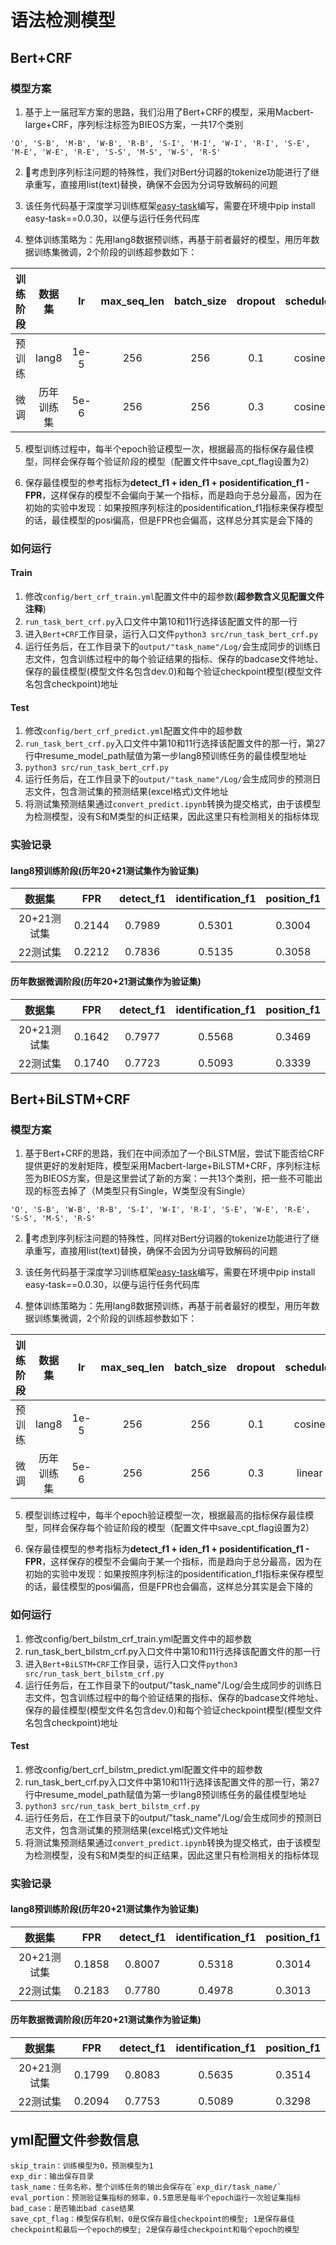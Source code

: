 # 语法检测模型
## Bert+CRF
### 模型方案
1. 基于上一届冠军方案的思路，我们沿用了Bert+CRF的模型，采用Macbert-large+CRF，序列标注标签为BIEOS方案，一共17个类别

`'O', 'S-B', 'M-B', 'W-B', 'R-B', 'S-I', 'M-I', 'W-I', 'R-I', 'S-E', 'M-E', 'W-E', 'R-E', 'S-S', 'M-S', 'W-S', 'R-S'`

2. 考虑到序列标注问题的特殊性，我们对Bert分词器的tokenize功能进行了继承重写，直接用list(text)替换，确保不会因为分词导致解码的问题

3. 该任务代码基于深度学习训练框架[easy-task](https://github.com/AI-confused/easy_task)编写，需要在环境中pip install easy-task==0.0.30，以便与运行任务代码库

4. 整体训练策略为：先用lang8数据预训练，再基于前者最好的模型，用历年数据训练集微调，2个阶段的训练超参数如下：

| 训练阶段| 数据集  | lr     |max_seq_len|batch_size|dropout|scheduler|warmup|epoch|GPU卡数|梯度累积|seed|
|:-------:|:-------:|:-----:|:-------:|:--------:|:------:|:-----:|:--------:|:-----:|:--------:|:--------:|:--------:|
|预训练| lang8   |  1e-5  |256        |256       |0.1    |   cosine|0.0|10   |8|1|99|
|微调| 历年训练集|     5e-6   |256|256|0.3|cosine|0.0|10|8|1|99|

5. 模型训练过程中，每半个epoch验证模型一次，根据最高的指标保存最佳模型，同样会保存每个验证阶段的模型（配置文件中save_cpt_flag设置为2）

6. 保存最佳模型的参考指标为**detect_f1 + iden_f1 + posidentification_f1 - FPR**，这样保存的模型不会偏向于某一个指标，而是趋向于总分最高，因为在初始的实验中发现：如果按照序列标注的posidentification_f1指标来保存模型的话，最佳模型的posi偏高，但是FPR也会偏高，这样总分其实是会下降的

### 如何运行
#### Train
1. 修改`config/bert_crf_train.yml`配置文件中的超参数(**超参数含义见配置文件注释**)
2. `run_task_bert_crf.py`入口文件中第10和11行选择该配置文件的那一行
3. 进入`Bert+CRF`工作目录，运行入口文件`python3 src/run_task_bert_crf.py`
4. 运行任务后，在工作目录下的`output/"task_name"/Log/`会生成同步的训练日志文件，包含训练过程中的每个验证结果的指标、保存的badcase文件地址、保存的最佳模型(模型文件名包含dev.0)和每个验证checkpoint模型(模型文件名包含checkpoint)地址
#### Test
1. 修改`config/bert_crf_predict.yml`配置文件中的超参数
2. `run_task_bert_crf.py`入口文件中第10和11行选择该配置文件的那一行，第27行中resume_model_path赋值为第一步lang8预训练任务的最佳模型地址
3. `python3 src/run_task_bert_crf.py`
4. 运行任务后，在工作目录下的`output/"task_name"/Log/`会生成同步的预测日志文件，包含测试集的预测结果(excel格式)文件地址
5. 将测试集预测结果通过`convert_predict.ipynb`转换为提交格式，由于该模型为检测模型，没有S和M类型的纠正结果，因此这里只有检测相关的指标体现
### 实验记录
#### lang8预训练阶段(历年20+21测试集作为验证集)
|数据集|  FPR |   detect_f1 |   identification_f1 |   position_f1 |
|:---:|:---:|:---:|:---:|:---:|
|20+21测试集|0.2144|0.7989|0.5301|0.3004|
|22测试集|0.2212|0.7836|0.5135|0.3058|
#### 历年数据微调阶段(历年20+21测试集作为验证集)
|数据集|  FPR |   detect_f1 |   identification_f1 |   position_f1 |
|:---:|:---:|:---:|:---:|:---:|
|20+21测试集|0.1642|0.7977|0.5568|0.3469|
|22测试集|0.1740|0.7723|0.5093|0.3339|
## Bert+BiLSTM+CRF
### 模型方案
1. 基于Bert+CRF的思路，我们在中间添加了一个BiLSTM层，尝试下能否给CRF提供更好的发射矩阵，模型采用Macbert-large+BiLSTM+CRF，序列标注标签为BIEOS方案，但是这里尝试了新的方案：一共13个类别，把一些不可能出现的标签去掉了（M类型只有Single，W类型没有Single）

`'O', 'S-B', 'W-B', 'R-B', 'S-I', 'W-I', 'R-I', 'S-E', 'W-E', 'R-E', 'S-S', 'M-S', 'R-S'`

2. 考虑到序列标注问题的特殊性，同样对Bert分词器的tokenize功能进行了继承重写，直接用list(text)替换，确保不会因为分词导致解码的问题

3. 该任务代码基于深度学习训练框架[easy-task](https://github.com/AI-confused/easy_task)编写，需要在环境中pip install easy-task==0.0.30，以便与运行任务代码库

4. 整体训练策略为：先用lang8数据预训练，再基于前者最好的模型，用历年数据训练集微调，2个阶段的训练超参数如下：

| 训练阶段| 数据集  | lr     |max_seq_len|batch_size|dropout|scheduler|warmup|epoch|GPU卡数|梯度累积|seed|
|:-------:|:-------:|:-----:|:-----:|:-------:|:--------:|:------:|:-----:|:--------:|:-----:|:--------:|:--------:|
|预训练| lang8   |  1e-5  |256        |256       |0.1    |   cosine|0.0|10   |4|2|99|
|微调| 历年训练集|     5e-6   |256|256|0.3|linear|0.1|10|2|4|99|

5. 模型训练过程中，每半个epoch验证模型一次，根据最高的指标保存最佳模型，同样会保存每个验证阶段的模型（配置文件中save_cpt_flag设置为2）

6. 保存最佳模型的参考指标为**detect_f1 + iden_f1 + posidentification_f1 - FPR**，这样保存的模型不会偏向于某一个指标，而是趋向于总分最高，因为在初始的实验中发现：如果按照序列标注的posidentification_f1指标来保存模型的话，最佳模型的posi偏高，但是FPR也会偏高，这样总分其实是会下降的
### 如何运行
1. 修改config/bert_bilstm_crf_train.yml配置文件中的超参数
2. run_task_bert_bilstm_crf.py入口文件中第10和11行选择该配置文件的那一行
3. 进入`Bert+BiLSTM+CRF`工作目录，运行入口文件`python3 src/run_task_bert_bilstm_crf.py`
4. 运行任务后，在工作目录下的output/"task_name"/Log/会生成同步的训练日志文件，包含训练过程中的每个验证结果的指标、保存的badcase文件地址、保存的最佳模型(模型文件名包含dev.0)和每个验证checkpoint模型(模型文件名包含checkpoint)地址
#### Test
1. 修改config/bert_crf_bilstm_predict.yml配置文件中的超参数
2. run_task_bert_crf.py入口文件中第10和11行选择该配置文件的那一行，第27行中resume_model_path赋值为第一步lang8预训练任务的最佳模型地址
3. `python3 src/run_task_bert_bilstm_crf.py`
4. 运行任务后，在工作目录下的output/"task_name"/Log/会生成同步的预测日志文件，包含测试集的预测结果(excel格式)文件地址
5. 将测试集预测结果通过`convert_predict.ipynb`转换为提交格式，由于该模型为检测模型，没有S和M类型的纠正结果，因此这里只有检测相关的指标体现
### 实验记录
#### lang8预训练阶段(历年20+21测试集作为验证集)
|数据集|  FPR |   detect_f1 |   identification_f1 |   position_f1 |
|:---:|:---:|:---:|:---:|:---:|
|20+21测试集|0.1858|0.8007|0.5318|0.3014|
|22测试集|0.2183|0.7780|0.4978|0.3013|
#### 历年数据微调阶段(历年20+21测试集作为验证集)
|数据集|  FPR |   detect_f1 |   identification_f1 |   position_f1 |
|:---:|:---:|:---:|:---:|:---:|
|20+21测试集|0.1799|0.8083|0.5635|0.3514|
|22测试集|0.2094|0.7753|0.5089|0.3298|

## yml配置文件参数信息
    skip_train：训练模型为0，预测模型为1
    exp_dir：输出保存目录
    task_name：任务名称，整个训练任务的输出会保存在`exp_dir/task_name/`
    eval_portion：预测验证集指标的频率，0.5意思是每半个epoch运行一次验证集指标
    bad_case：是否输出bad case结果
    save_cpt_flag：模型保存机制，0是仅保存最佳checkpoint的模型; 1是保存最佳checkpoint和最后一个epoch的模型; 2是保存最佳checkpoint和每个epoch的模型
